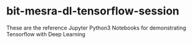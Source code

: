 # bit-mesra-dl-tensorflow-session
These are the reference Jupyter Python3 Notebooks for demonstrating Tensorflow with Deep Learning
